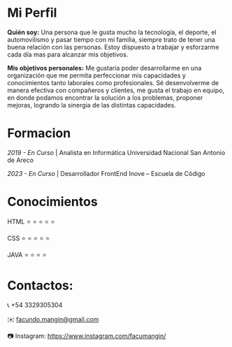 # Mi Perfil

__Quién soy:__ Una persona que le gusta mucho la tecnología, el deporte, el automovilismo y pasar tiempo con mi familia, siempre trato de tener una buena relación con las personas. Estoy dispuesto a trabajar y esforzarme cada día mas para alcanzar mis objetivos.

__Mis objetivos personales:__ Me gustaría poder desarrollarme en una organización que me permita perfeccionar mis capacidades y conocimientos tanto laborales como profesionales. Sé desenvolverme de manera efectiva con compañeros y clientes, me gusta el trabajo en equipo, en donde podamos encontrar la solución a los problemas, proponer mejoras, logrando la sinergia de las distintas capacidades.

# Formacion
<em> 2019 - En Curso </em> | Analista en Informática   Universidad Nacional San Antonio de Areco

<em> 2023 - En Curso </em> | Desarrollador FrontEnd    Inove – Escuela de Código 

# Conocimientos
HTML  :star: :star: :star: :star: :star:

CSS   :star: :star: :star: :star: :star:

JAVA  :star: :star: :star: :star:

# Contactos:
:telephone_receiver: +54 3329305304

:envelope: facundo.mangin@gmail.com

:camera: Instagram: https://www.instagram.com/facumangin/
